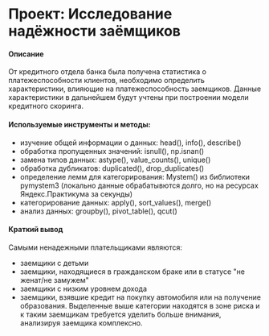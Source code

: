 # Проект: Исследование надёжности заёмщиков
#### Описание 
От кредитного отдела банка была получена статистика о платежеспособности клиентов, необходимо определить характеристики, влияющие на платежеспособность заемщиков. Данные характеристики в дальнейшем будут учтены при построении модели кредитного скоринга. 

#### Используемые инструменты и методы:
* изучение общей информации о данных: head(), info(), describe()
* обработка пропущенных значений: isnull(), np.isnan()
* замена типов данных: astype(), value_counts(), unique()
* обработка дубликатов: duplicated(), drop_duplicates()
* определение лемм для категорирования: Mystem() из библиотеки pymystem3 (локально данные обрабатывются долго, но на ресурсах Яндекс.Практикума за секунды)
* категорирование данных: apply(), sort_values(), merge()
* анализ данных: groupby(), pivot_table(), qcut()

#### Краткий вывод
Самыми ненадежными плательщиками являются:
- заемщики с детьми
- заемщики, находящиеся в гражданском браке или в статусе "не женат/не замужем"
- заемщики с низким уровнем дохода
- заемщики, взявшие кредит на покупку автомобиля или на получение образования.
Выделенные выше категории находятся в зоне риска и к таким заемщикам требуется уделить больше внимания, анализируя заемщика комплексно. 
